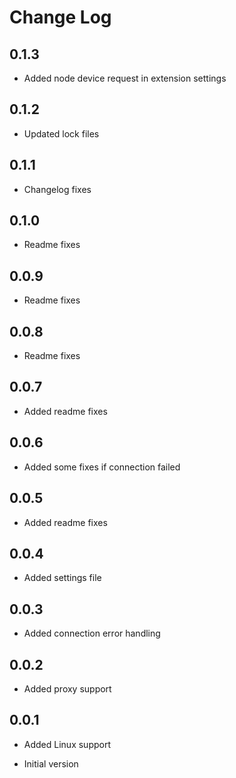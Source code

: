 # Change Log

## 0.1.3

- Added node device request in extension settings 

## 0.1.2

- Updated lock files

## 0.1.1

- Changelog fixes

## 0.1.0

- Readme fixes

## 0.0.9

- Readme fixes

## 0.0.8

- Readme fixes

## 0.0.7

- Added readme fixes

## 0.0.6

- Added some fixes if connection failed

## 0.0.5

- Added readme fixes

## 0.0.4

- Added settings file

## 0.0.3

- Added connection error handling

## 0.0.2

- Added proxy support

## 0.0.1

- Added Linux support

- Initial version
